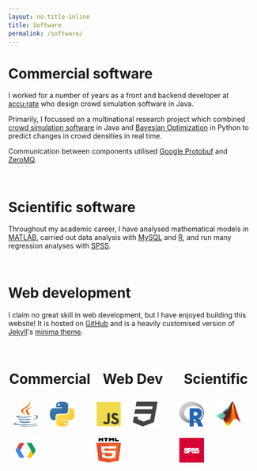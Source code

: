 ```yaml
---
layout: no-title-inline
title: Software
permalink: /software/
---
```

<style>
img:not(.accurate) { 
  width: 50px;
  height: 50px;
  transition: transform .2s;
}

.column {
  float: left;
  width: 33.33%;
}

.column h1 {
  display: flex;
  align-items: center;
  justify-content: center;
  text-align: center;
}

@media screen and (max-width: 600px) {
  .logos {
      width: 100%;
      display: flex;
      justify-content: center;
      flex-wrap: wrap;
  }
}

/* Clear floats after the columns */
.row:after {
  content: "";
  display: table;
  clear: both;
}

.container {
  display: flex;
  height: auto;
  width: auto;
  align-items: center;
  justify-content: centre;
}

.item {
  order: 0;
}

.wrapper-container {
  display: flex;
  flex-direction: column;
  align-items:center;
  gap: 100px;
}

.zoom:hover {
  transform: scale(1.1);
}
</style>

# Commercial software

I worked for a number of years as a front and backend developer at 
[accu:rate](https://www.accu-rate.de/en/)
 who design crowd simulation software in Java.

Primarily, I focussed on a multinational research project which combined 
[crowd simulation software](https://www.accu-rate.de/en/software-crowd-it-en/) in Java and
[Bayesian Optimization](https://arxiv.org/abs/1807.02811) in Python to 
predict changes in crowd densities in real time.

Communication between components utilised [Google Protobuf](https://developers.google.com/protocol-buffers) 
and [ZeroMQ](https://zeromq.org/).

<br>

# Scientific software

Throughout my academic career, I have analysed mathematical models in 
[MATLAB](https://www.mathworks.com/products/matlab.html), carried out data analysis with 
[MySQL](https://www.mysql.com/) and 
[R](https://www.r-project.org/), and run many regression analyses with
[SPSS](https://www.ibm.com/products/spss-statistics).  

<br>

# Web development

I claim no great skill in web development, but I have enjoyed building this website!
It is hosted on
[GitHub](https://github.com/) and is a heavily customised version of 
[Jekyll](https://jekyllrb.com/)'s 
[minima theme](https://github.com/jekyll/minima). 

<br>

 <div class="row">
 
  <div class="column">
    <div class="container">
      <div align="center;" class="logos">
        <h1>Commercial</h1>
        <a href="https://www.java.com/"><img class="zoom" src="..//assets/logos/java.svg" alt="java" style="margin:10px;"></a>
        <a href="https://www.python.org/"><img class="zoom" src="..//assets/logos/python.svg" alt="python" style="margin:10px;"></a>
        <a href="https://developers.google.com/protocol-buffers"><img class="zoom" src="..//assets/logos/protobuf.png" alt="protobuf" style="margin:10px;"></a>
      </div>
    </div>    
  </div>
  
  <div class="column">
    <div class="container">
      <div align="center;" class="logos">
        <h1>Web Dev</h1>
        <a href="https://www.javascript.com/"><img class="zoom" src="..//assets/logos/javascript.svg" alt="javascript" style="margin:10px;"></a>
        <a href="https://www.w3.org/TR/CSS/"><img class="zoom" src="..//assets/logos/css.svg" alt="css" style="margin:10px;"></a>
        <a href="https://html.spec.whatwg.org/"><img class="zoom" src="..//assets/logos/html.svg" alt="html" style="margin:10px;"></a>
      </div>
    </div>    
  </div>
  
  <div class="column">
    <div class="container">
      <div align="center;" class="logos">
        <h1>Scientific</h1>
        <a href="https://www.r-project.org/"><img class="zoom" src="..//assets/logos/r.svg" alt="r" style="margin:10px;"></a>
        <a href="https://www.mathworks.com/products/matlab.html"><img class="zoom" src="..//assets/logos/matlab.png" alt="matlab" style="margin:10px;"></a>
        <a href="https://www.ibm.com/products/spss-statistics"><img class="zoom" src="..//assets/logos/spss.png" alt="spss" style="margin:10px;"></a>
      </div>
    </div>    
  </div>
  
</div>